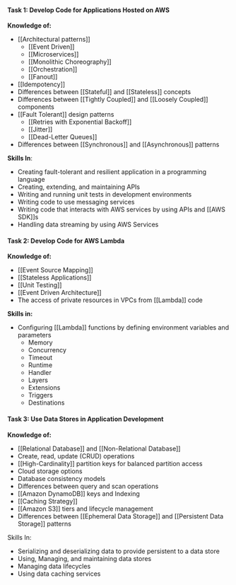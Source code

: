 #### Task 1: Develop Code for Applications Hosted on AWS

**Knowledge of:**
- [[Architectural patterns]] 
	- [[Event Driven]]
	- [[Microservices]]
	- [[Monolithic Choreography]]
	- [[Orchestration]] 
	- [[Fanout]]
- [[Idempotency]]
- Differences between [[Stateful]] and [[Stateless]] concepts
- Differences between [[Tightly Coupled]] and [[Loosely Coupled]] components
- [[Fault Tolerant]] design patterns 
	- [[Retries with Exponential Backoff]]
	- [[Jitter]]
	- [[Dead-Letter Queues]]
- Differences between [[Synchronous]] and [[Asynchronous]] patterns

**Skills In**:
- Creating fault-tolerant and resilient application in a programming language
- Creating, extending, and maintaining APIs
- Writing and running unit tests in development environments
- Writing code to use messaging services
- Writing code that interacts with AWS services by using APIs and [[AWS SDK]]s
- Handling data streaming by using AWS Services

#### Task 2: Develop Code for AWS Lambda

**Knowledge of:**
- [[Event Source Mapping]]
- [[Stateless Applications]]
- [[Unit Testing]]
- [[Event Driven Architecture]]
- The access of private resources in VPCs from [[Lambda]] code

**Skills in:**
- Configuring [[Lambda]] functions by defining environment variables and parameters
	- Memory
	- Concurrency
	- Timeout
	- Runtime
	- Handler
	- Layers
	- Extensions
	- Triggers
	- Destinations

#### Task 3: Use Data Stores in Application Development

**Knowledge of:**
- [[Relational Database]] and [[Non-Relational Database]]
- Create, read, update (CRUD) operations
- [[High-Cardinality]] partition keys for balanced partition access
- Cloud storage options
- Database consistency models
- Differences between query and scan operations
- [[Amazon DynamoDB]] keys and Indexing
- [[Caching Strategy]]
- [[Amazon S3]] tiers and lifecycle management
- Differences between [[Ephemeral Data Storage]] and [[Persistent Data Storage]] patterns

Skills In:
- Serializing and deserializing data to provide persistent to a data store
- Using, Managing, and maintaining data stores
- Managing data lifecycles
- Using data caching services